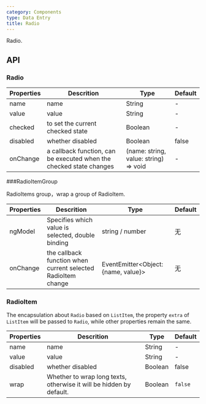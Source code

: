 ```yaml
---
category: Components
type: Data Entry
title: Radio
---
```


Radio.

## API

### Radio

Properties | Descrition | Type | Default
-----------|------------|------|--------
| name    |   name  | String |   -  |
| value    |  value  | String |   -  |
| checked    |   to set the current checked state  | Boolean  | -  |
| disabled      |  whether disabled  | Boolean |  false  |
| onChange    | a callback function, can be executed when the checked state changes | (name: string, value: string) => void |  -  |

###RadioItemGroup

RadioItems group，wrap a group of RadioItem.

Properties | Descrition | Type | Default
-----------|------------|------|--------
| ngModel    |   Specifies which value is selected, double binding  | string / number |   无  |
| onChange    | the callback function when current selected RadioItem change  | EventEmitter<Object: {name, value}> |   无  |

### RadioItem

The encapsulation about `Radio` based on `ListItem`, the property `extra` of `ListItem` will be passed to `Radio`, while other properties remain the same.

Properties | Descrition | Type | Default
-----------|------------|------|--------
| name    |   name  | String |   -  |
| value    |  value  | String |   -  |
| disabled      |  whether disabled  | Boolean |  false  |
| wrap    | Whether to wrap long texts, otherwise it will be hidden by default. | Boolean  | `false`  |